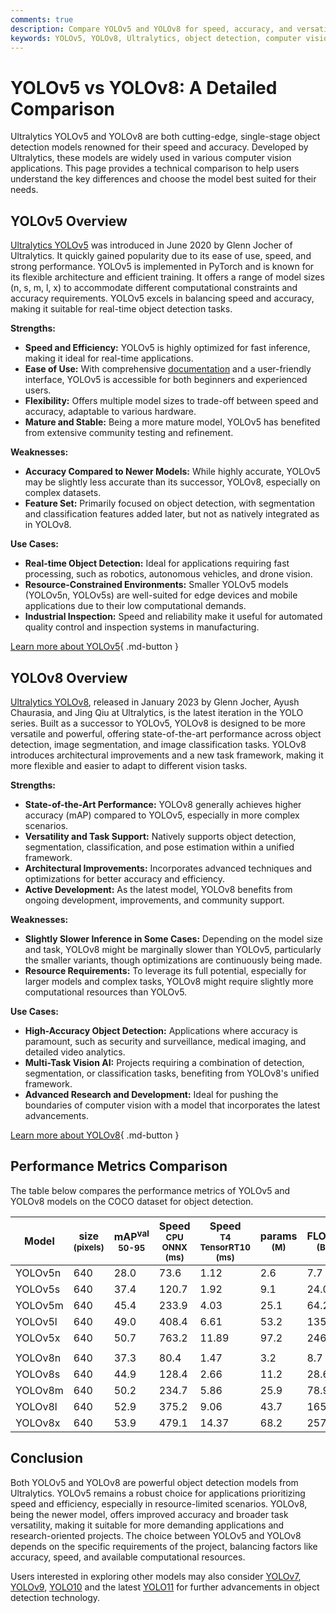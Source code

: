 ```yaml
---
comments: true
description: Compare YOLOv5 and YOLOv8 for speed, accuracy, and versatility. Learn which Ultralytics model is best for your object detection and vision tasks.
keywords: YOLOv5, YOLOv8, Ultralytics, object detection, computer vision, YOLO models, model comparison, AI, machine learning, deep learning
---
```


# YOLOv5 vs YOLOv8: A Detailed Comparison

Ultralytics YOLOv5 and YOLOv8 are both cutting-edge, single-stage object detection models renowned for their speed and accuracy. Developed by Ultralytics, these models are widely used in various computer vision applications. This page provides a technical comparison to help users understand the key differences and choose the model best suited for their needs.

<script async src="https://cdn.jsdelivr.net/npm/chart.js"></script>
<script defer src="../../javascript/benchmark.js"></script>

<canvas id="modelComparisonChart" width="1024" height="400" active-models='["YOLOv5", "YOLOv8"]'></canvas>

## YOLOv5 Overview

[Ultralytics YOLOv5](https://github.com/ultralytics/yolov5) was introduced in June 2020 by Glenn Jocher of Ultralytics. It quickly gained popularity due to its ease of use, speed, and strong performance. YOLOv5 is implemented in PyTorch and is known for its flexible architecture and efficient training. It offers a range of model sizes (n, s, m, l, x) to accommodate different computational constraints and accuracy requirements. YOLOv5 excels in balancing speed and accuracy, making it suitable for real-time object detection tasks.

**Strengths:**

- **Speed and Efficiency:** YOLOv5 is highly optimized for fast inference, making it ideal for real-time applications.
- **Ease of Use:** With comprehensive [documentation](https://docs.ultralytics.com/models/yolov5/) and a user-friendly interface, YOLOv5 is accessible for both beginners and experienced users.
- **Flexibility:** Offers multiple model sizes to trade-off between speed and accuracy, adaptable to various hardware.
- **Mature and Stable:** Being a more mature model, YOLOv5 has benefited from extensive community testing and refinement.

**Weaknesses:**

- **Accuracy Compared to Newer Models:** While highly accurate, YOLOv5 may be slightly less accurate than its successor, YOLOv8, especially on complex datasets.
- **Feature Set:** Primarily focused on object detection, with segmentation and classification features added later, but not as natively integrated as in YOLOv8.

**Use Cases:**

- **Real-time Object Detection:** Ideal for applications requiring fast processing, such as robotics, autonomous vehicles, and drone vision.
- **Resource-Constrained Environments:** Smaller YOLOv5 models (YOLOv5n, YOLOv5s) are well-suited for edge devices and mobile applications due to their low computational demands.
- **Industrial Inspection:** Speed and reliability make it useful for automated quality control and inspection systems in manufacturing.

[Learn more about YOLOv5](https://docs.ultralytics.com/models/yolov5/){ .md-button }

## YOLOv8 Overview

[Ultralytics YOLOv8](https://github.com/ultralytics/ultralytics), released in January 2023 by Glenn Jocher, Ayush Chaurasia, and Jing Qiu at Ultralytics, is the latest iteration in the YOLO series. Built as a successor to YOLOv5, YOLOv8 is designed to be more versatile and powerful, offering state-of-the-art performance across object detection, image segmentation, and image classification tasks. YOLOv8 introduces architectural improvements and a new task framework, making it more flexible and easier to adapt to different vision tasks.

**Strengths:**

- **State-of-the-Art Performance:** YOLOv8 generally achieves higher accuracy (mAP) compared to YOLOv5, especially in more complex scenarios.
- **Versatility and Task Support:** Natively supports object detection, segmentation, classification, and pose estimation within a unified framework.
- **Architectural Improvements:** Incorporates advanced techniques and optimizations for better accuracy and efficiency.
- **Active Development:** As the latest model, YOLOv8 benefits from ongoing development, improvements, and community support.

**Weaknesses:**

- **Slightly Slower Inference in Some Cases:** Depending on the model size and task, YOLOv8 might be marginally slower than YOLOv5, particularly the smaller variants, though optimizations are continuously being made.
- **Resource Requirements:** To leverage its full potential, especially for larger models and complex tasks, YOLOv8 might require slightly more computational resources than YOLOv5.

**Use Cases:**

- **High-Accuracy Object Detection:** Applications where accuracy is paramount, such as security and surveillance, medical imaging, and detailed video analytics.
- **Multi-Task Vision AI:** Projects requiring a combination of detection, segmentation, or classification tasks, benefiting from YOLOv8's unified framework.
- **Advanced Research and Development:** Ideal for pushing the boundaries of computer vision with a model that incorporates the latest advancements.

[Learn more about YOLOv8](https://docs.ultralytics.com/models/yolov8/){ .md-button }

## Performance Metrics Comparison

The table below compares the performance metrics of YOLOv5 and YOLOv8 models on the COCO dataset for object detection.

| Model   | size<br><sup>(pixels) | mAP<sup>val<br>50-95 | Speed<br><sup>CPU ONNX<br>(ms) | Speed<br><sup>T4 TensorRT10<br>(ms) | params<br><sup>(M) | FLOPs<br><sup>(B) |
| ------- | --------------------- | -------------------- | ------------------------------ | ----------------------------------- | ------------------ | ----------------- |
| YOLOv5n | 640                   | 28.0                 | 73.6                           | 1.12                                | 2.6                | 7.7               |
| YOLOv5s | 640                   | 37.4                 | 120.7                          | 1.92                                | 9.1                | 24.0              |
| YOLOv5m | 640                   | 45.4                 | 233.9                          | 4.03                                | 25.1               | 64.2              |
| YOLOv5l | 640                   | 49.0                 | 408.4                          | 6.61                                | 53.2               | 135.0             |
| YOLOv5x | 640                   | 50.7                 | 763.2                          | 11.89                               | 97.2               | 246.4             |
|         |                       |                      |                                |                                     |                    |                   |
| YOLOv8n | 640                   | 37.3                 | 80.4                           | 1.47                                | 3.2                | 8.7               |
| YOLOv8s | 640                   | 44.9                 | 128.4                          | 2.66                                | 11.2               | 28.6              |
| YOLOv8m | 640                   | 50.2                 | 234.7                          | 5.86                                | 25.9               | 78.9              |
| YOLOv8l | 640                   | 52.9                 | 375.2                          | 9.06                                | 43.7               | 165.2             |
| YOLOv8x | 640                   | 53.9                 | 479.1                          | 14.37                               | 68.2               | 257.8             |

## Conclusion

Both YOLOv5 and YOLOv8 are powerful object detection models from Ultralytics. YOLOv5 remains a robust choice for applications prioritizing speed and efficiency, especially in resource-limited scenarios. YOLOv8, being the newer model, offers improved accuracy and broader task versatility, making it suitable for more demanding applications and research-oriented projects. The choice between YOLOv5 and YOLOv8 depends on the specific requirements of the project, balancing factors like accuracy, speed, and available computational resources.

Users interested in exploring other models may also consider [YOLOv7](https://docs.ultralytics.com/models/yolov7/), [YOLOv9](https://docs.ultralytics.com/models/yolov9/), [YOLO10](https://docs.ultralytics.com/models/yolov10/) and the latest [YOLO11](https://docs.ultralytics.com/models/yolo11/) for further advancements in object detection technology.
